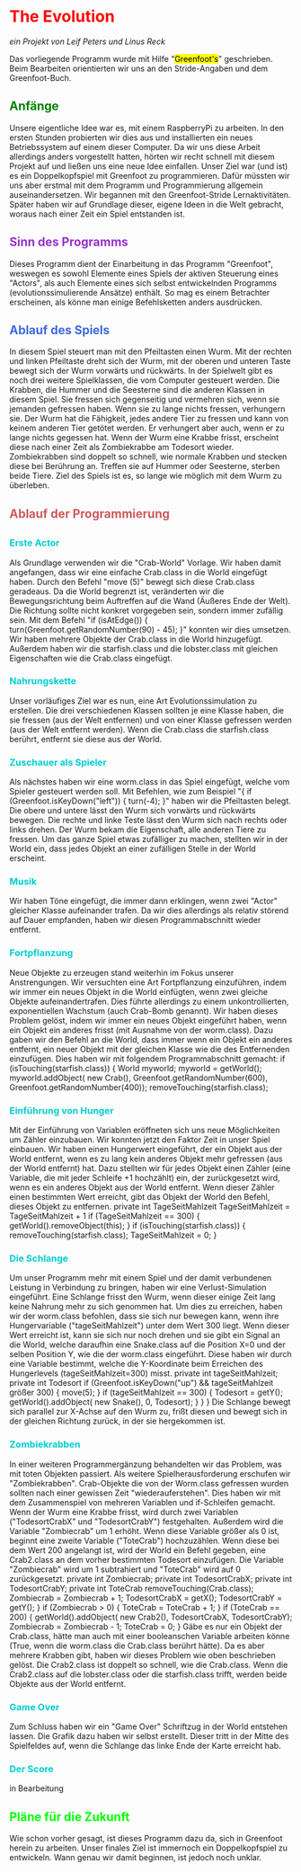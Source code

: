 <h1 style="color:red;">The Evolution</h1>
<p>
<i>ein Projekt von Leif Peters und Linus Reck</i>
</p>
<p>Das vorliegende Programm wurde mit Hilfe "<mark>Greenfoot's</mark>" geschrieben. Beim Bearbeiten orientierten wir uns an den Stride-Angaben und dem Greenfoot-Buch.</p>
<h2 style="color:green;">Anfänge</h2>
<p>Unsere eigentliche Idee war es, mit einem RaspberryPi zu arbeiten. In den ersten Stunden probierten wir dies aus und installierten ein neues Betriebssystem auf einem dieser Computer. Da wir uns diese Arbeit allerdings anders vorgestellt hatten, hörten wir recht schnell mit diesem Projekt auf und ließen uns eine neue Idee einfallen. Unser Ziel war (und ist) es ein Doppelkopfspiel mit Greenfoot zu programmieren. Dafür müssten wir uns aber erstmal mit dem Programm und Programmierung allgemein auseinandersetzen. Wir begannen mit den Greenfoot-Stride Lernaktivitäten. Später haben wir auf Grundlage dieser, eigene Ideen in die Welt gebracht, woraus nach einer Zeit ein Spiel entstanden ist.</p>
<h2 style="color:darkorchid;">Sinn des Programms</h2>
<p>Dieses Programm dient der Einarbeitung in das Programm "Greenfoot", weswegen es sowohl Elemente eines Spiels der aktiven Steuerung eines "Actors", als auch Elemente eines sich selbst entwickelnden Programms (evolutionssimulierende Ansätze) enthält. So mag es einem Betrachter erscheinen, als könne man einige Befehlsketten anders ausdrücken.</p>
<h2 style="color:royalblue;">Ablauf des Spiels</h2>
<p>In diesem Spiel steuert man mit den Pfeiltasten einen Wurm. Mit der rechten und linken Pfeiltaste dreht sich der Wurm, mit der oberen und unteren Taste bewegt sich der Wurm vorwärts und rückwärts. In der Spielwelt gibt es noch drei weitere Spielklassen, die vom Computer gesteuert werden. Die Krabben, die Hummer und die Seesterne sind die anderen Klassen in diesem Spiel. Sie fressen sich gegenseitig und vermehren sich, wenn sie jemanden gefressen haben. Wenn sie zu lange nichts fressen, verhungern sie. Der Wurm hat die Fähigkeit, jedes andere Tier zu fressen und kann von keinem anderen Tier getötet werden. Er verhungert aber auch, wenn er zu lange nichts gegessen hat. Wenn der Wurm eine Krabbe frisst, erscheint diese nach einer Zeit als Zombiekrabbe am Todesort wieder. Zombiekrabben sind doppelt so schnell, wie normale Krabben und stecken diese bei Berührung an. Treffen sie auf Hummer oder Seesterne, sterben beide Tiere. Ziel des Spiels ist es, so lange wie möglich mit dem Wurm zu überleben.</p>
<h2 style="color:indianred;">Ablauf der Programmierung<h2>
<h3 style="color:darkturquoise;">Erste Actor</h3>
<p>Als Grundlage verwenden wir die "Crab-World" Vorlage. Wir haben damit angefangen, dass wir eine einfache Crab.class in die World eingefügt haben. Durch den Befehl "move (5)" bewegt sich diese Crab.class geradeaus. Da die World begrenzt ist, veränderten wir die Bewegungsrichtung beim Auftreffen auf die Wand (Äußeres Ende der Welt). Die Richtung sollte nicht konkret vorgegeben sein, sondern immer zufällig sein. Mit dem Befehl "if (isAtEdge()) { turn(Greenfoot.getRandomNumber(90) - 45); }" konnten wir dies umsetzen. Wir haben mehrere Objekte der Crab.class in die World hinzugefügt. Außerdem haben wir die starfish.class und die lobster.class mit gleichen Eigenschaften wie die Crab.class eingefügt.</p>
<h3 style="color:darkturquoise;">Nahrungskette</h3>
<p>Unser vorläufiges Ziel war es nun, eine Art Evolutionssimulation zu erstellen. Die drei verschiedenen Klassen sollten je eine Klasse haben, die sie fressen (aus der Welt entfernen) und von einer Klasse gefressen werden (aus der Welt entfernt werden). Wenn die Crab.class die starfish.class berührt, entfernt sie diese aus der World.</p>
<h3 style="color:darkturquoise;">Zuschauer als Spieler</h3>
<p>Als nächstes haben wir eine worm.class in das Spiel eingefügt, welche vom Spieler gesteuert werden soll. Mit Befehlen, wie zum Beispiel "{ if (Greenfoot.isKeyDown("left")) { turn(-4); }" haben wir die Pfeiltasten belegt. Die obere und untere lässt den Wurm sich vorwärts und rückwärts bewegen. Die rechte und linke Teste lässt den Wurm sich nach rechts oder links drehen. Der Wurm bekam die Eigenschaft, alle anderen Tiere zu fressen. Um das ganze Spiel etwas zufälliger zu machen, stellten wir in der World ein, dass jedes Objekt an einer zufälligen Stelle in der World erscheint.</p>
<h3 style="color:darkturquoise;">Musik</h3>
<p>Wir haben Töne eingefügt, die immer dann erklingen, wenn zwei "Actor" gleicher Klasse aufeinander trafen. Da wir dies allerdings als relativ störend auf Dauer empfanden, haben wir diesen Programmabschnitt wieder entfernt.</p>
<h3 style="color:darkturquoise;">Fortpflanzung</h3>
<p>Neue Objekte zu erzeugen stand weiterhin im Fokus unserer Anstrengungen. Wir versuchten eine Art Fortpflanzung einzuführen, indem wir immer ein neues Objekt in die World einfügten, wenn zwei gleiche Objekte aufeinandertrafen. Dies führte allerdings zu einem unkontrollierten, exponentiellen Wachstum (auch Crab-Bomb genannt). Wir haben dieses Problem gelöst, indem wir immer ein neues Objekt eingeführt haben, wenn ein Objekt ein anderes frisst (mit Ausnahme von der worm.class). Dazu gaben wir den Befehl an die World, dass immer wenn ein Objekt ein anderes entfernt, ein neuer Objekt mit der gleichen Klasse wie die des Entfernenden einzufügen. Dies haben wir mit folgendem Programmabschnitt gemacht: if (isTouching(starfish.class)) { World myworld; myworld = getWorld(); myworld.addObject( new Crab(), Greenfoot.getRandomNumber(600), Greenfoot.getRandomNumber(400)); removeTouching(starfish.class);</p>
<h3 style="color:darkturquoise;">Einführung von Hunger </h3>
<p>Mit der Einführung von Variablen eröffneten sich uns neue Möglichkeiten um Zähler einzubauen. Wir konnten jetzt den Faktor Zeit in unser Spiel einbauen. Wir haben einen Hungerwert eingeführt, der ein Objekt aus der World entfernt, wenn es zu lang kein anderes Objekt mehr gefressen (aus der World entfernt) hat. Dazu stellten wir für jedes Objekt einen Zähler (eine Variable, die mit jeder Schleife +1 hochzählt) ein, der zurückgesetzt wird, wenn es ein anderes Objekt aus der World entfernt. Wenn dieser Zähler einen bestimmten Wert erreicht, gibt das Objekt der World den Befehl, dieses Objekt zu entfernen. private int TageSeitMahlzeit TageSeitMahlzeit = TageSeitMahlzeit + 1 if (TageSeitMahlzeit == 300) { getWorld().removeObject(this); } if (isTouching(starfish.class)) { removeTouching(starfish.class); TageSeitMahlzeit = 0; }</p>
<h3 style="color:darkturquoise;">Die Schlange</h3>
<p>Um unser Programm mehr mit einem Spiel und der damit verbundenen Leistung in Verbindung zu bringen, haben wir eine Verlust-Simulation eingeführt. Eine Schlange frisst den Wurm, wenn dieser einige Zeit lang keine Nahrung mehr zu sich genommen hat. Um dies zu erreichen, haben wir der worm.class befohlen, dass sie sich nur bewegen kann, wenn ihre Hungervariable ("tageSeitMahlzeit") unter dem Wert 300 liegt. Wenn dieser Wert erreicht ist, kann sie sich nur noch drehen und sie gibt ein Signal an die World, welche daraufhin eine Snake.class auf die Position X=0 und der selben Position Y, wie die der worm.class eingeführt. Diese haben wir durch eine Variable bestimmt, welche die Y-Koordinate beim Erreichen des Hungerlevels (tageSeitMahlzeit=300) misst. private int tageSeitMahlzeit; private int Todesort if (Greenfoot.isKeyDown("up") && tageSeitMahlzeit größer 300) { move(5); } if (tageSeitMahlzeit == 300) { Todesort = getY(); getWorld().addObject( new Snake(), 0, Todesort); } } } Die Schlange bewegt sich parallel zur X-Achse auf den Wurm zu, frißt diesen und bewegt sich in der gleichen Richtung zurück, in der sie hergekommen ist. </p>
<h3 style="color:darkturquoise;">Zombiekrabben</h3>
<p>In einer weiteren Programmergänzung behandelten wir das Problem, was mit toten Objekten passiert. Als weitere Spielherausforderung erschufen wir "Zombiekrabben". Crab-Objekte die von der Worm.class gefressen wurden sollten nach einer gewissen Zeit "wiederauferstehen". Dies haben wir mit dem Zusammenspiel von mehreren Variablen und if-Schleifen gemacht. Wenn der Wurm eine Krabbe frisst, wird durch zwei Variablen ("TodesortCrabX" und "TodesortCrabY") festgehalten. Außerdem wird die Variable "Zombiecrab" um 1 erhöht. Wenn diese Variable größer als 0 ist, beginnt eine zweite Variable ("ToteCrab") hochzuzählen. Wenn diese bei dem Wert 200 angelangt ist, wird der World ein Befehl gegeben, eine Crab2.class an dem vorher bestimmten Todesort einzufügen. Die Variable "Zombiecrab" wird um 1 subtrahiert und "ToteCrab" wird auf 0 zurückgesetzt. private int Zombiecrab; private int TodesortCrabX; private int TodesortCrabY; private int ToteCrab removeTouching(Crab.class); Zombiecrab = Zombiecrab + 1; TodesortCrabX = getX(); TodesortCrabY = getY(); } if (Zombiecrab > 0) { ToteCrab = ToteCrab + 1; } if (ToteCrab == 200) { getWorld().addObject( new Crab2(), TodesortCrabX, TodesortCrabY); Zombiecrab = Zombiecrab - 1; ToteCrab = 0; } Gäbe es nur ein Objekt der Crab.class, hätte man auch mit einer booleanschen Variable arbeiten könne (True, wenn die worm.class die Crab.class berührt hätte). Da es aber mehrere Krabben gibt, haben wir dieses Problem wie oben beschrieben gelöst. Die Crab2.class ist doppelt so schnell, wie die Crab.class. Wenn die Crab2.class auf die lobster.class oder die starfish.class trifft, werden beide Objekte aus der World entfernt.</p>
<h3 style="color:darkturquoise;">Game Over</h3>
<p>Zum Schluss haben wir ein "Game Over" Schriftzug in der World entstehen lassen. Die Grafik dazu haben wir selbst erstellt. Dieser tritt in der Mitte des Spielfeldes auf, wenn die Schlange das linke Ende der Karte erreicht hab.</p>
<h3 style="color:darkturquoise;">Der Score</h3>
<p> in Bearbeitung</p>
<h2 style="color:lime;"> Pläne für die Zukunft</h2>
<p>Wie schon vorher gesagt, ist dieses Programm dazu da, sich in Greenfoot herein zu arbeiten. Unser finales Ziel ist immernoch ein Doppelkopfspiel zu entwickeln. Wann genau wir damit beginnen, ist jedoch noch unklar.</p>

